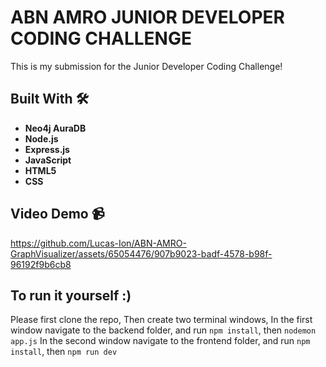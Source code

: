 # ABN AMRO JUNIOR DEVELOPER CODING CHALLENGE

This is my submission for the Junior Developer Coding Challenge!

## Built With 🛠️

- **Neo4j AuraDB**
- **Node.js**
- **Express.js**
- **JavaScript**
- **HTML5**
- **CSS**

## Video Demo 📹

https://github.com/Lucas-Ion/ABN-AMRO-GraphVisualizer/assets/65054476/907b9023-badf-4578-b98f-96192f9b6cb8

## To run it yourself :)

Please first clone the repo,
Then create two terminal windows,
In the first window navigate to the backend folder, and run `npm install`, then `nodemon app.js`
In the second window navigate to the frontend folder, and run `npm install`, then `npm run dev`

